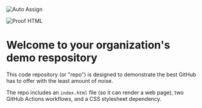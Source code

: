 ![Auto Assign](https://github.com/gazawebsite/demo-repository/actions/workflows/auto-assign.yml/badge.svg)

![Proof HTML](https://github.com/gazawebsite/demo-repository/actions/workflows/proof-html.yml/badge.svg)

# Welcome to your organization's demo respository
This code repository (or "repo") is designed to demonstrate the best GitHub has to offer with the least amount of noise.

The repo includes an `index.html` file (so it can render a web page), two GitHub Actions workflows, and a CSS stylesheet dependency.
